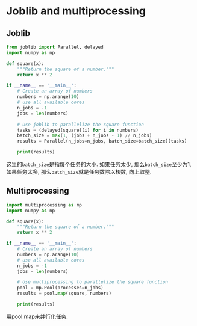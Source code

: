 # Joblib and multiprocessing

## Joblib

```python
from joblib import Parallel, delayed
import numpy as np

def square(x):
    """Return the square of a number."""
    return x ** 2

if __name__ == '__main__':
    # Create an array of numbers
    numbers = np.arange(10)
    # use all available cores
    n_jobs = -1
    jobs = len(numbers)

    # Use joblib to parallelize the square function
    tasks = (delayed(square)(i) for i in numbers)
    batch_size = max(1, (jobs + n_jobs - 1) // n_jobs)
    results = Parallel(n_jobs=n_jobs, batch_size=batch_size)(tasks)

    print(results)
```

这里的`batch_size`是指每个任务的大小. 如果任务太少, 那么`batch_size`至少为1, 如果任务太多, 那么`batch_size`就是任务数除以核数, 向上取整.

## Multiprocessing

```python
import multiprocessing as mp
import numpy as np

def square(x):
    """Return the square of a number."""
    return x ** 2

if __name__ == '__main__':
    # Create an array of numbers
    numbers = np.arange(10)
    # use all available cores
    n_jobs = -1
    jobs = len(numbers)

    # Use multiprocessing to parallelize the square function
    pool = mp.Pool(processes=n_jobs)
    results = pool.map(square, numbers)

    print(results)
```

用pool.map来并行化任务.
